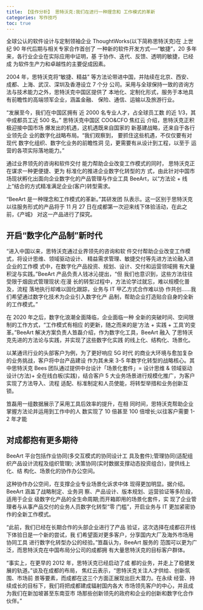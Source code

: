 ```yaml
---
title: 【佳作分析】 思特沃克:我们在进行一种理念和 工作模式的革新
categories: 写作技巧
toc: true
---
```




全球公认的软件设计与定制领袖企业 ThoughtWorks(以下简称思特沃克)在 上世纪 90 年代后期与相关专家合作首创了 一种新的软件开发方式──“敏捷”，20 多年来，各行业企业在实际应用中证明，基 于协作、迭代、反馈、透明的敏捷，已经成 为软件生产力和卓越性的主要促成因素。

2004 年，思特沃克将“敏捷、精益” 等方法论带进中国，并陆续在北京、西安、 成都、上海、武汉、深圳及香港设立 7 个分 公司。采用与全球保持一致的咨询方法与技术能力之外，思特沃克中国区提供了 本地化、定制化形式，服务于本地具 有前瞻性的高端领军企业，涵盖金融、 保险、通信、运输以及旅游行业。

“发展至今，我们在中国区拥有 近 2000 名专业人才，占全球员工数 的近 1/3，其中成都员工近 500 名。” 思特沃克中国区 COO&CFO 焦红云 介绍，思特沃克正积极迎接中国市场 爆发出的机遇，这机遇既来自国家的 新基建战略，还来自于各行业领先企 业的数字化战略布局。“我们观察到， 要抓住这些机遇，不仅仅要有对现代 数字化组织、数字化业务的前瞻性洞 见，更需要有从设计到工程，以至于 运营的各项实际落地能力。”

通过业界领先的咨询和软件交付 能力帮助企业改变工作模式的同时， 思特沃克正在谋求一种更便捷、更为 标准化的推进企业数字化转型的方 式，由此针对中国市场现状孵化出面向企业数字化的产品管理与作业工具 BeeArt，以“方法论 + 线上”结合的方式精准满足企业(客户)转型需求。

“BeeArt 是一种理念和工作模式的革新。”其研发团 队表示。这一区别于思特沃克以往服务形式的产品将于 11 月 27 日在成都第一次迎来线下体验活动，在此之前，《产城》 对这一产品进行了探究。

## 开启“数字化产品制”新时代

“进入中国以来，思特沃克通过业界领先的咨询和软 件交付帮助企业改变工作模式，将设计思维、领域驱动设计、 精益需求管理、敏捷交付等先进方法论融入进企业的工作模 式中，在数字化产品投资、规划、设计、交付和运营领域拥 有大量积淀与实践。”BeeArt 产品负责人钱冰沁提出，“但 我们也意识到，这些方法往往受限于烟囱式管理现状:在漫 长的转型过程中，方法论学过就忘，难以规模化普及，流程 落地执行却难以固化跟踪，业务与 IT 甲乙方式合作难以协 作共创......我们希望通过数字化技术为企业引入数字化产 品制，帮助企业打造贴合自身的全新的工作模式。”

在 2020 年之后，数字化浪潮全面降临，企业面临一种 全新的突破时间、空间限制的工作方式，“工作模式有相应 的更新，随之而来的是‘方法 + 实践 + 工具’的变革。”BeeArt 解决方案负责人笪磊介绍，作为数字化工具，BeeArt 融入 了思特沃克先进的方法论与实践，并实现了这些数字化实践 的线上化、结构化、场景化。

以某通讯行业的头部客户为例，为了更好响应 5G 时代 的商业大环境与愈加复杂的业务挑战，客户将中台产品建设 作为其未来 3-5 年数字化转型的战略核心。其中思特沃克 Bees 团队通过提供中台设计「场景化套件」= 设计思维 & 领域驱动设计(方法)+ 全在线白板(实践)，结合客户 5 大业务场景进行规模化推广，为客户实现了方法导入、流程 适配、标准制定和人员使能，将转型举措和业务创新互锁。

笪磊用一组数据展示了采用工具后效率的提升，在相 同时间，思特沃克帮助企业掌握方法论并运用到工作中的人 数实现了 10 倍甚至 100 倍增长;以往客户需要 1-2 年才能

## 对成都抱有更多期待

BeeArt 平台包括作业协同(多交互模式的协同设计工 具及套件);管理协同(适配组织产品设计流程及组织管理); 决策协同(实时数据支撑动态投资组合)，提供线上化、结 构化、场景化的协作办公空间。

这种协作办公空间，在支撑企业专业场景化诉求中体 现得更加明显。据介绍。BeeArt 涵盖了战略制定、业务洞 察、产品设计、版本规划、运营验证等多阶段，适用于企业 级数字化产品的全生命周期;而开箱即用的场景化套件，实 现了企业管理者与从事产品交付的业务人员数字化转型“零 门槛”，开启业务与 IT 更加紧密协作的全新工作模式。

“此前，我们已经在长期合作的头部企业进行了产品 验证，这次选择在成都召开线下体验日是一个新的尝试，我 们希望面对更多客户，分享国内大厂及海外市场用协同工具 进行数字化转型办公的经验。”笪磊认为，BeeArt 服务的 范围可以更为广泛，而思特沃克在中国布局分公司的成都拥 有大量思特沃克的目标客户群体。

“事实上，在更早的 2012 年，思特沃克已经启动了成 都的业务，并走上了稳健发展的轨道。”谈及在成都的布局， 焦红云表示，“思特沃克关注人才供给、创新氛围、市场前 景等要素，而成都在这三个方面正展现出巨大潜力。在永续 经营、持续成长的目标下，我们将把成都建成辐射国内各大 市场领先客户的中心，并且成为我们在新加坡甚至东南亚市 场那些创新领先的政府和企业的创新和数字化合作伙伴。”